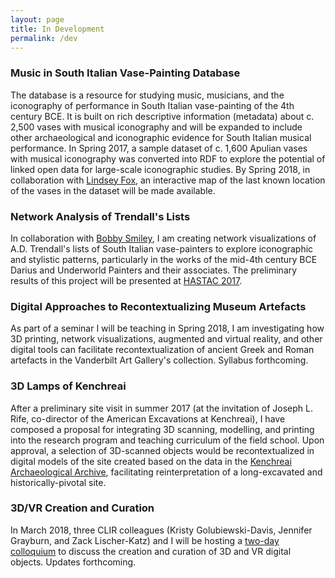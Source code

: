 ```yaml
---
layout: page
title: In Development
permalink: /dev
---
```


### Music in South Italian Vase-Painting Database
The database is a resource for studying music, musicians, and the iconography of performance in South Italian vase-painting of the 4th century BCE. It is built on rich descriptive information (metadata) about c. 2,500 vases with musical iconography and will be expanded to include other archaeological and iconographic evidence for South Italian musical performance. In Spring 2017, a sample dataset of c. 1,600 Apulian vases with musical iconography was converted into RDF to explore the potential of linked open data for large-scale iconographic studies. By Spring 2018, in collaboration with [Lindsey Fox](https://my.vanderbilt.edu/lindseyfox/), an interactive map of the last known location of the vases in the dataset will be made available.

### Network Analysis of Trendall's Lists
In collaboration with [Bobby Smiley](https://bobbysmiley.com/), I am creating network visualizations of A.D. Trendall's lists of South Italian vase-painters to explore iconographic and stylistic patterns, particularly in the works of the mid-4th century BCE Darius and Underworld Painters and their associates. The preliminary results of this project will be presented at [HASTAC 2017](http://hastac2017.org/).

### Digital Approaches to Recontextualizing Museum Artefacts
As part of a seminar I will be teaching in Spring 2018, I am investigating how 3D printing, network visualizations, augmented and virtual reality, and other digital tools can facilitate recontextualization of ancient Greek and Roman artefacts in the Vanderbilt Art Gallery's collection. Syllabus forthcoming.

### 3D Lamps of Kenchreai
After a preliminary site visit in summer 2017 (at the invitation of Joseph L. Rife, co-director of the American Excavations at Kenchreai), I have composed a proposal for integrating 3D scanning, modelling, and printing into the research program and teaching curriculum of the field school. Upon approval, a selection of 3D-scanned objects would be recontextualized in digital models of the site created based on the data in the [Kenchreai Archaeological Archive](http://kenchreai.org/kaa), facilitating reinterpretation of a long-excavated and historically-pivotal site.

### 3D/VR Creation and Curation
In March 2018, three CLIR colleagues (Kristy Golubiewski-Davis, Jennifer Grayburn, and Zack Lischer-Katz) and I will be hosting a [two-day colloquium](http://vrpreservation.oucreate.com/Colloquium/) to discuss the creation and curation of 3D and VR digital objects. Updates forthcoming.
